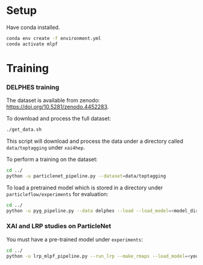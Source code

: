 # Setup

Have conda installed.
```bash
conda env create -f environment.yml
conda activate mlpf
```

# Training

### DELPHES training
The dataset is available from zenodo: https://doi.org/10.5281/zenodo.4452283.

To download and process the full dataset:
```bash
./get_data.sh
```

This script will download and process the data under a directory called `data/toptagging` under `xai4hep`.


To perform a training on the dataset:
```bash
cd ../
python -u particlenet_pipeline.py --dataset=data/toptagging
```

To load a pretrained model which is stored in a directory under `particleflow/experiments` for evaluation:
```bash
cd ../
python -u pyg_pipeline.py --data delphes --load --load_model=<model_directory> --load_epoch=<epoch_to_load> --dataset=<path_to_delphes_data> --dataset_qcd=<path_to_delphes_data>
```


### XAI and LRP studies on ParticleNet

You must have a pre-trained model under `experiments`:
```bash
cd ../
python -u lrp_mlpf_pipeline.py --run_lrp --make_rmaps --load_model=<your_model> --load_epoch=<your_epoch>
```
